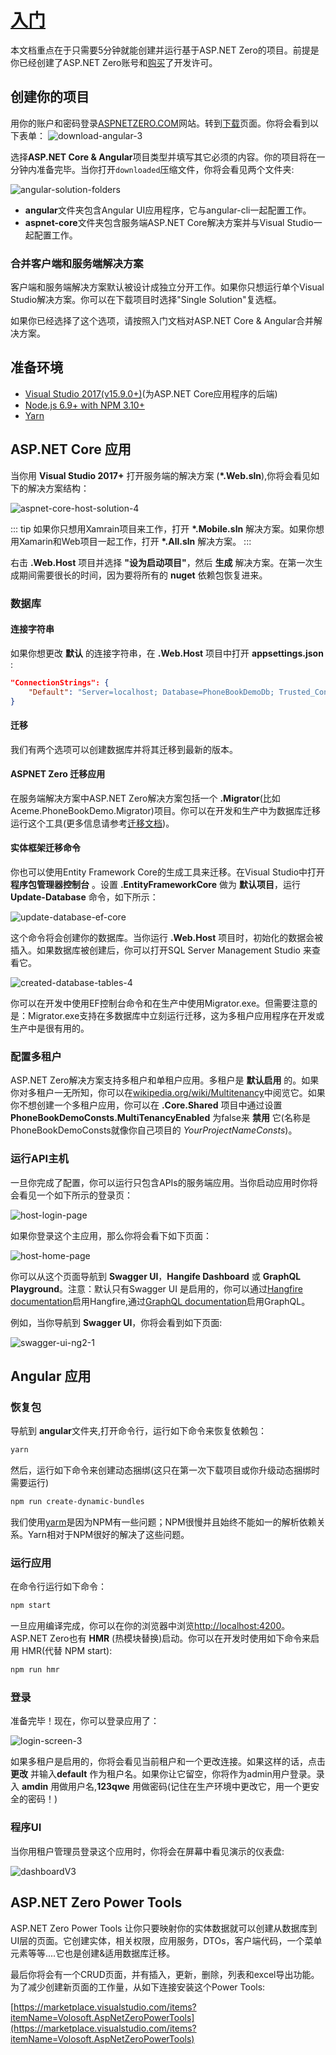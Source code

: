# [入门](https://docs.aspnetzero.com/en/aspnet-core-angular/latest/Getting-Started-Angular)

本文档重点在于只需要5分钟就能创建并运行基于ASP.NET Zero的项目。前提是你已经创建了ASP.NET Zero账号和[购买](https://aspnetzero.com/Pricing)了开发许可。

## 创建你的项目

用你的账户和密码登录[ASPNETZERO.COM](https://aspnetzero.com/Account/Login)网站。转到[下载](https://aspnetzero.com/Download)页面。你将会看到以下表单：
![download-angular-3](/images/aspnetzero/download-angular-3.png)

选择**ASP.NET Core & Angular**项目类型并填写其它必须的内容。你的项目将在一分钟内准备完毕。当你打开`downloaded`压缩文件，你将会看见两个文件夹:

![angular-solution-folders](/images/aspnetzero/angular-solution-folders.png)

- **angular**文件夹包含Angular UI应用程序，它与angular-cli一起配置工作。
- **aspnet-core**文件夹包含服务端ASP.NET Core解决方案并与Visual Studio一起配置工作。

### 合并客户端和服务端解决方案

客户端和服务端解决方案默认被设计成独立分开工作。如果你只想运行单个Visual Studio解决方案。你可以在下载项目时选择"Single Solution"复选框。

如果你已经选择了这个选项，请按照入门文档对ASP.NET Core & Angular合并解决方案。

## 准备环境

- [Visual Studio 2017(v15.9.0+)](https://visualstudio.microsoft.com/zh-hans/)(为ASP.NET Core应用程序的后端)
- [Node.js 6.9+ with NPM 3.10+](https://nodejs.org/en/download/)
- [Yarn](https://yarnpkg.com/)

## ASP.NET Core 应用

当你用 **Visual Studio 2017+** 打开服务端的解决方案 (**\*.Web.sln**),你将会看见如下的解决方案结构：

![aspnet-core-host-solution-4](/images/aspnetzero/aspnet-core-host-solution-4.png)

::: tip
如果你只想用Xamrain项目来工作，打开 **\*.Mobile.sln** 解决方案。如果你想用Xamarin和Web项目一起工作，打开 **\*.All.sln** 解决方案。
:::

右击 **.Web.Host** 项目并选择 **"设为启动项目"**，然后 **生成** 解决方案。在第一次生成期间需要很长的时间，因为要将所有的 **nuget** 依赖包恢复进来。

### 数据库

#### 连接字符串

如果你想更改 **默认** 的连接字符串，在 **.Web.Host** 项目中打开 **appsettings.json** :

``` json
"ConnectionStrings": {
    "Default": "Server=localhost; Database=PhoneBookDemoDb; Trusted_Connection=True;"
}
```

#### 迁移

我们有两个选项可以创建数据库并将其迁移到最新的版本。

#### ASPNET Zero 迁移应用

在服务端解决方案中ASP.NET Zero解决方案包括一个 **.Migrator**(比如Aceme.PhoneBookDemo.Migrator)项目。你可以在开发和生产中为数据库迁移运行这个工具(更多信息请参考[迁移文档](https://docs.aspnetzero.com/en/aspnet-core-angular/latest/Migrator-Console-Application))。

#### 实体框架迁移命令

你也可以使用Entity Framework Core的生成工具来迁移。在Visual Studio中打开 **程序包管理器控制台** 。设置 **.EntityFrameworkCore** 做为 **默认项目**，运行 **Update-Database** 命令，如下所示：

![update-database-ef-core](/images/aspnetzero/update-database-ef-core.png)

这个命令将会创建你的数据库。当你运行 **.Web.Host** 项目时，初始化的数据会被插入。如果数据库被创建后，你可以打开SQL Server Management Studio 来查看它。

![created-database-tables-4](/images/aspnetzero/created-database-tables-4.png)

你可以在开发中使用EF控制台命令和在生产中使用Migrator.exe。但需要注意的是：Migrator.exe支持在多数据库中立刻运行迁移，这为多租户应用程序在开发或生产中是很有用的。

### 配置多租户

ASP.NET Zero解决方案支持多租户和单租户应用。多租户是 **默认启用** 的。如果你对多租户一无所知，你可以在[wikipedia.org/wiki/Multitenancy](https://en.wikipedia.org/wiki/Multitenancy)中阅览它。如果你不想创建一个多租户应用，你可以在 **.Core.Shared** 项目中通过设置 **PhoneBookDemoConsts.MultiTenancyEnabled** 为false来 **禁用** 它(名称是PhoneBookDemoConsts就像你自己项目的 *YourProjectNameConsts*)。

### 运行API主机

一旦你完成了配置，你可以运行只包含APIs的服务端应用。当你启动应用时你将会看见一个如下所示的登录页：

![host-login-page](/images/aspnetzero/host-login-page.png)

如果你登录这个主应用，那么你将会看下如下页面：

![host-home-page](/images/aspnetzero/host-home-page.png)

你可以从这个页面导航到 **Swagger UI**，**Hangife Dashboard** 或 **GraphQL Playground**。注意：默认只有Swagger UI 是启用的，你可以通过[Hangfire documentation](https://docs.aspnetzero.com/en/aspnet-core-angular/latest/Infrastructure-Background-Jobs)启用Hangfire,通过[GraphQL documentation](https://docs.aspnetzero.com/en/aspnet-core-angular/latest/GraphQL)启用GraphQL。

例如，当你导航到 **Swagger UI**，你将会看到如下页面:

![swagger-ui-ng2-1](/images/aspnetzero/swagger-ui-ng2-1.png)

## Angular 应用

### 恢复包

导航到 **angular**文件夹,打开命令行，运行如下命令来恢复依赖包：

```bash
yarn
```

然后，运行如下命令来创建动态捆绑(这只在第一次下载项目或你升级动态捆绑时需要运行)

```bash
npm run create-dynamic-bundles
```

我们使用[yarm](https://yarnpkg.com)是因为NPM有一些问题；NPM很慢并且始终不能如一的解析依赖关系。Yarn相对于NPM很好的解决了这些问题。

### 运行应用

在命令行运行如下命令：

```bash
npm start
```

一旦应用编译完成，你可以在你的浏览器中浏览[http://localhost:4200](http://localhost:4200)。ASP.NET Zero也有 **HMR** (热模块替换)启动。你可以在开发时使用如下命令来启用 HMR(代替 NPM start):

``` bash
npm run hmr
```

### 登录

准备完毕！现在，你可以登录应用了：

![login-screen-3](/images/aspnetzero/login-screen-3.png)

如果多租户是启用的，你将会看见当前租户和一个更改连接。如果这样的话，点击 **更改** 并输入**default** 作为租户名。如果你让它留空，你将作为admin用户登录。录入 **amdin** 用做用户名,**123qwe** 用做密码(记住在生产环境中更改它，用一个更安全的密码！)

### 程序UI

当你用租户管理员登录这个应用时，你将会在屏幕中看见演示的仪表盘:

![dashboardV3](/images/aspnetzero/dashboardV3.png)

## ASP.NET Zero Power Tools

ASP.NET Zero Power Tools 让你只要映射你的实体数据就可以创建从数据库到UI层的页面。它创建实体，相关权限，应用服务，DTOs，客户端代码，一个菜单元素等等....它也是创建&适用数据库迁移。

最后你将会有一个CRUD页面，并有插入，更新，删除，列表和excel导出功能。为了减少创建新页面的工作量，从如下连接安装这个Power Tools:

[https://marketplace.visualstudio.com/items?itemName=Volosoft.AspNetZeroPowerTools](https://marketplace.visualstudio.com/items?itemName=Volosoft.AspNetZeroPowerTools)
